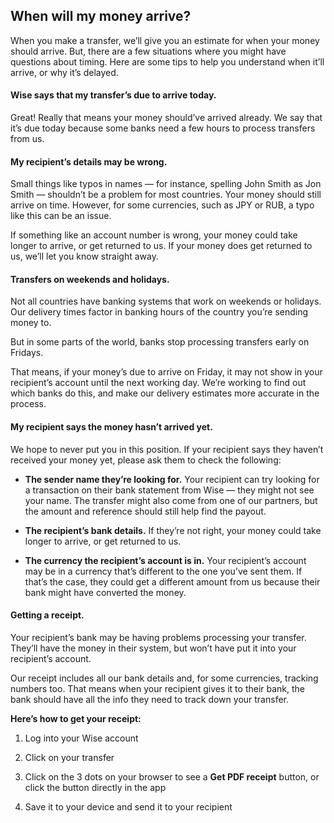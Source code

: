 ## When will my money arrive?  
When you make a transfer, we’ll give you an estimate for when your money should arrive. But, there are a few situations where you might have questions about timing. Here are some tips to help you understand when it’ll arrive, or why it’s delayed.

#### Wise says that my transfer’s due to arrive today. 

Great! Really that means your money should’ve arrived already. We say that it’s due today because some banks need a few hours to process transfers from us. 

#### My recipient’s details may be wrong. 

Small things like typos in names — for instance, spelling John Smith as Jon Smith — shouldn’t be a problem for most countries. Your money should still arrive on time. However, for some currencies, such as JPY or RUB, a typo like this can be an issue. 

If something like an account number is wrong, your money could take longer to arrive, or get returned to us. If your money does get returned to us, we’ll let you know straight away. 

#### Transfers on weekends and holidays.

Not all countries have banking systems that work on weekends or holidays. Our delivery times factor in banking hours of the country you’re sending money to.

But in some parts of the world, banks stop processing transfers early on Fridays.

That means, if your money’s due to arrive on Friday, it may not show in your recipient’s account until the next working day. We’re working to find out which banks do this, and make our delivery estimates more accurate in the process.

#### My recipient says the money hasn’t arrived yet.

We hope to never put you in this position. If your recipient says they haven’t received your money yet, please ask them to check the following:

  *  **The sender name they’re looking for.** Your recipient can try looking for a transaction on their bank statement from Wise — they might not see your name. The transfer might also come from one of our partners, but the amount and reference should still help find the payout.

  *  **The recipient’s bank details.** If they’re not right, your money could take longer to arrive, or get returned to us. 

  * **The currency the recipient’s account is in.** Your recipient’s account may be in a currency that’s different to the one you’ve sent them. If that’s the case, they could get a different amount from us because their bank might have converted the money.




#### Getting a receipt.

Your recipient’s bank may be having problems processing your transfer. They’ll have the money in their system, but won’t have put it into your recipient’s account. 

Our receipt includes all our bank details and, for some currencies, tracking numbers too. That means when your recipient gives it to their bank, the bank should have all the info they need to track down your transfer. 

**Here’s how to get your receipt:**

  1. Log into your Wise account

  2. Click on your transfer 

  3. Click on the 3 dots on your browser to see a **Get PDF receipt** button, or click the button directly in the app

  4. Save it to your device and send it to your recipient
